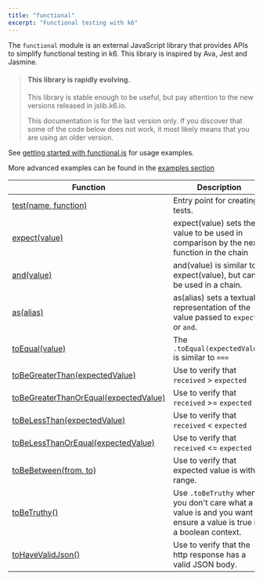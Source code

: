 ```yaml
---
title: "functional"
excerpt: "Functional testing with k6"
---
```


The `functional` module is an external JavaScript library that provides APIs to simplify functional testing in k6. 
This library is inspired by Ava, Jest and Jasmine. 

<Blockquote mod='warning'>

#### This library is rapidly evolving.

This library is stable enough to be useful, but pay attention to the new versions released in jslib.k6.io. 

This documentation is for the last version only. If you discover that some of the code below does not work, it most likely means that you are using an older version.

</Blockquote>


See [getting started with functional.js](/javascript-api/jslib/functional/getting-started-with-functional-js) for usage examples.

More advanced examples can be found in the [examples section](/examples/functional-testing)


| Function | Description |
| -------- | ----------- |
| [test(name, function)](/javascript-api/jslib/functional/test-name-function)  | Entry point for creating tests.  |
| [expect(value)](/javascript-api/jslib/functional/expect-value)  | expect(value) sets the value to be used in comparison by the next function in the chain |
| [and(value)](/javascript-api/jslib/functional/and-value)  | and(value) is similar to expect(value), but can be used in a chain. |
| [as(alias)](/javascript-api/jslib/functional/as-string)  | as(alias) sets a textual representation of the value passed to `expect` or `and`. |
| [toEqual(value)](/javascript-api/jslib/functional/toequal-expectedvalue)  | The `.toEqual(expectedValue)` is similar to `===`    |
| [toBeGreaterThan(expectedValue)](/javascript-api/jslib/functional/tobegreaterthan-expectedvalue)  | Use to verify that `received` > `expected` |
| [toBeGreaterThanOrEqual(expectedValue)](/javascript-api/jslib/functional/tobegreaterthanorequal-expectedvalue)  | Use to verify that `received` >= `expected` |
| [toBeLessThan(expectedValue)](/javascript-api/jslib/functional/tobelessthan-expectedvalue)  | Use to verify that `received` < `expected` |
| [toBeLessThanOrEqual(expectedValue)](/javascript-api/jslib/functional/tobelessthanorequal-expectedvalue)  | Use to verify that `received` <= `expected` |
| [toBeBetween(from, to)](/javascript-api/jslib/functional/tobebetween-from-to)  | Use to verify that expected value is within range. |
| [toBeTruthy()](/javascript-api/jslib/functional/tobetruthy)  | Use `.toBeTruthy` when you don't care what a value is and you want to ensure a value is true in a boolean context.  | 
| [toHaveValidJson()](/javascript-api/jslib/functional/tohavevalidjson)  | Use to verify that the http response has a valid JSON body. |
